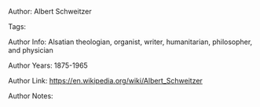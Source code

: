 Author: Albert Schweitzer

Tags:

Author Info:  Alsatian theologian, organist, writer, humanitarian, philosopher, and physician

Author Years: 1875-1965

Author Link:  https://en.wikipedia.org/wiki/Albert_Schweitzer

Author Notes:


